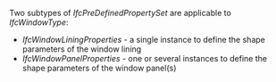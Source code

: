 Two subtypes of _IfcPreDefinedPropertySet_ are applicable to _IfcWindowType_:

* _IfcWindowLiningProperties_ - a single instance to define the shape parameters of the window lining
* _IfcWindowPanelProperties_ - one or several instances to define the shape parameters of the window panel(s)
